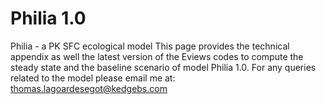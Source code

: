 # Philia 1.0
Philia - a PK SFC ecological model
This page provides the technical appendix as well the latest version of the Eviews codes to compute the steady state and the baseline scenario of model Philia 1.0. For any queries related to the model please email me at: thomas.lagoardesegot@kedgebs.com
